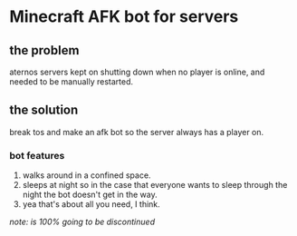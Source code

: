 # Minecraft AFK bot for servers

## the problem

aternos servers kept on shutting down when no player is online, and needed to be manually restarted.

## the solution

break tos and make an afk bot so the server always has a player on.

### bot features

1. walks around in a confined space.
2. sleeps at night so in the case that everyone wants to sleep through the night the bot doesn't get in the way.
3. yea that's about all you need, I think.

_note:_
_is 100% going to be discontinued_
